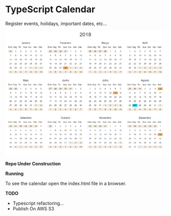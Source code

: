 # TypeScript Calendar

Register events, holidays, important dates, etc...

<img src="simple-js-calendar.png" alt="calendar"/>

**Repo Under Construction**

**Running**

To see the calendar open the index.html file in a browser.

**TODO**

- Typescript refactoring...
- Publish On AWS S3
